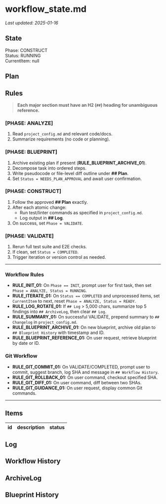 # workflow_state.md
_Last updated: 2025-01-16_

## State
Phase: CONSTRUCT  
Status: RUNNING  
CurrentItem: null  

## Plan
<!-- AI fills this in during BLUEPRINT phase -->

## Rules
> **Each major section must have an H2 (`##`) heading for unambiguous reference.**

### [PHASE: ANALYZE]
1. Read `project_config.md` and relevant code/docs.
2. Summarize requirements (no code or planning).

### [PHASE: BLUEPRINT]
1. Archive existing plan if present (**RULE_BLUEPRINT_ARCHIVE_01**).
2. Decompose task into ordered steps.
3. Write pseudocode or file-level diff outline under **## Plan**.
4. Set `Status = NEEDS_PLAN_APPROVAL` and await user confirmation.

### [PHASE: CONSTRUCT]
1. Follow the approved **## Plan** exactly.
2. After each atomic change:
   - Run test/linter commands as specified in `project_config.md`.
   - Log output in **## Log**.
3. On success, set `Phase = VALIDATE`.

### [PHASE: VALIDATE]
1. Rerun full test suite and E2E checks.
2. If clean, set `Status = COMPLETED`.
3. Trigger iteration or version control as needed.

---

### Workflow Rules

- **RULE_INIT_01:** On `Phase == INIT`, prompt user for first task, then set `Phase = ANALYZE, Status = RUNNING`.
- **RULE_ITERATE_01:** On `Status == COMPLETED` and unprocessed items, set `CurrentItem` to next, reset `Phase = ANALYZE, Status = READY`.
- **RULE_LOG_ROTATE_01:** If `## Log` > 5,000 chars, summarize top 5 findings into `## ArchiveLog`, then clear `## Log`.
- **RULE_SUMMARY_01:** On successful VALIDATE, prepend summary to `## Changelog` in `project_config.md`.
- **RULE_BLUEPRINT_ARCHIVE_01:** On new blueprint, archive old plan to `## Blueprint History` with timestamp and ID.
- **RULE_BLUEPRINT_REFERENCE_01:** On user request, retrieve blueprint by date or ID.

### Git Workflow

- **RULE_GIT_COMMIT_01:** On VALIDATE/COMPLETED, prompt user to commit, suggest branch, log SHA and message in `## Workflow History`.
- **RULE_GIT_ROLLBACK_01:** On user command, checkout specified SHA.
- **RULE_GIT_DIFF_01:** On user command, diff between two SHAs.
- **RULE_GIT_GUIDANCE_01:** On user request, display common Git commands.

---

## Items
| id | description | status |
|----|-------------|--------|

## Log
<!-- AI appends reasoning, tool output, and errors here -->

## Workflow History
<!-- Git commit SHAs and messages -->

## ArchiveLog
<!-- Summaries of rotated logs -->

## Blueprint History
<!-- Archived blueprints with timestamps and IDs -->
